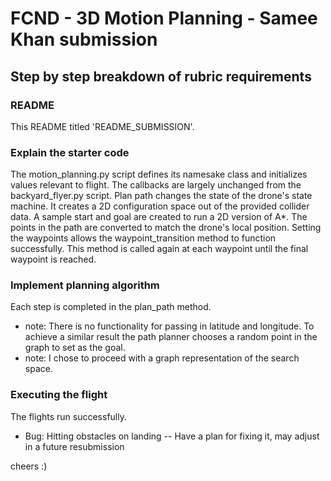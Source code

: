 # FCND - 3D Motion Planning - Samee Khan submission

## Step by step breakdown of rubric requirements

### README
This README titled 'README_SUBMISSION'.

### Explain the starter code
The motion_planning.py script defines its namesake class and initializes values relevant to flight. The callbacks are largely unchanged from the backyard_flyer.py script.
Plan path changes the state of the drone's state machine. It creates a 2D configuration space out of the provided collider data. A sample start and goal are created to run a 2D version of A*. The points in the path are converted to match the drone's local position. Setting the waypoints allows the waypoint_transition method to function successfully. This method is called again at each waypoint until the final waypoint is reached.

### Implement planning algorithm
Each step is completed in the plan_path method.
- note: There is no functionality for passing in latitude and longitude. To achieve a similar result the path planner chooses a random point in the graph to set as the goal.
- note: I chose to proceed with a graph representation of the search space.

### Executing the flight
The flights run successfully.
- Bug: Hitting obstacles on landing
-- Have a plan for fixing it, may adjust in a future resubmission


cheers :)
